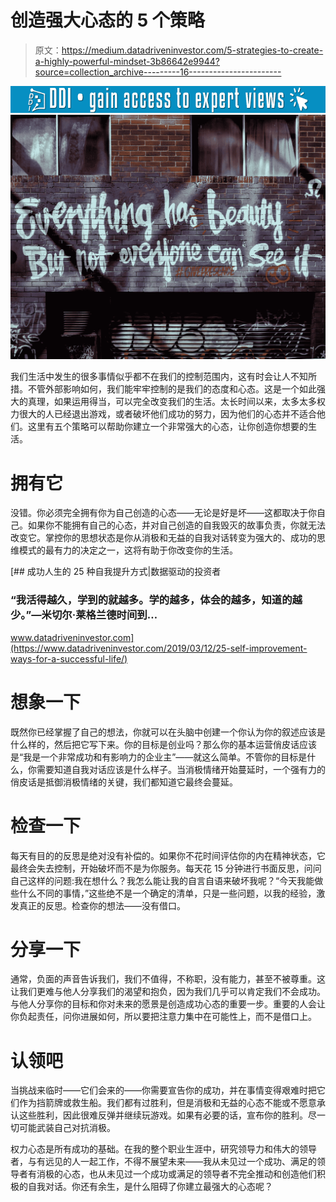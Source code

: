 # 创造强大心态的 5 个策略

> 原文：<https://medium.datadriveninvestor.com/5-strategies-to-create-a-highly-powerful-mindset-3b86642e9944?source=collection_archive---------16----------------------->

[![](img/21b2e38a5af1509b6c70967eec9a2e76.png)](http://www.track.datadriveninvestor.com/1B9E)![](img/a564d7edb4164228c0c7e7f9a5200cb0.png)

我们生活中发生的很多事情似乎都不在我们的控制范围内，这有时会让人不知所措。不管外部影响如何，我们能牢牢控制的是我们的态度和心态。这是一个如此强大的真理，如果运用得当，可以完全改变我们的生活。太长时间以来，太多太多权力很大的人已经退出游戏，或者破坏他们成功的努力，因为他们的心态并不适合他们。这里有五个策略可以帮助你建立一个非常强大的心态，让你创造你想要的生活。

# 拥有它

没错。你必须完全拥有你为自己创造的心态——无论是好是坏——这都取决于你自己。如果你不能拥有自己的心态，并对自己创造的自我毁灭的故事负责，你就无法改变它。掌控你的思想状态是你从消极和无益的自我对话转变为强大的、成功的思维模式的最有力的决定之一，这将有助于你改变你的生活。

[](https://www.datadriveninvestor.com/2019/03/12/25-self-improvement-ways-for-a-successful-life/) [## 成功人生的 25 种自我提升方式|数据驱动的投资者

### “我活得越久，学到的就越多。学的越多，体会的越多，知道的越少。”―米切尔·莱格兰德时间到…

www.datadriveninvestor.com](https://www.datadriveninvestor.com/2019/03/12/25-self-improvement-ways-for-a-successful-life/) 

# 想象一下

既然你已经掌握了自己的想法，你就可以在头脑中创建一个你认为你的叙述应该是什么样的，然后把它写下来。你的目标是创业吗？那么你的基本运营俏皮话应该是“我是一个非常成功和有影响力的企业主”——就这么简单。不管你的目标是什么，你需要知道自我对话应该是什么样子。当消极情绪开始蔓延时，一个强有力的俏皮话是抵御消极情绪的关键，我们都知道它最终会蔓延。

# 检查一下

每天有目的的反思是绝对没有补偿的。如果你不花时间评估你的内在精神状态，它最终会失去控制，开始破坏而不是为你服务。每天花 15 分钟进行书面反思，问问自己这样的问题:我在想什么？我怎么能让我的自言自语来破坏我呢？“今天我能做些什么不同的事情，”这些绝不是一个确定的清单，只是一些问题，以我的经验，激发真正的反思。检查你的想法——没有借口。

# 分享一下

通常，负面的声音告诉我们，我们不值得，不称职，没有能力，甚至不被尊重。这让我们更难与他人分享我们的渴望和抱负，因为我们几乎可以肯定我们不会成功。与他人分享你的目标和你对未来的愿景是创造成功心态的重要一步。重要的人会让你负起责任，问你进展如何，所以要把注意力集中在可能性上，而不是借口上。

# 认领吧

当挑战来临时——它们会来的——你需要宣告你的成功，并在事情变得艰难时把它们作为挡箭牌或救生船。我们都有过胜利，但是消极和无益的心态不能或不愿意承认这些胜利，因此很难反弹并继续玩游戏。如果有必要的话，宣布你的胜利。尽一切可能武装自己对抗消极。

权力心态是所有成功的基础。在我的整个职业生涯中，研究领导力和伟大的领导者，与有远见的人一起工作，不得不展望未来——我从未见过一个成功、满足的领导者有消极的心态，也从未见过一个成功或满足的领导者不完全推动和创造他们积极的自我对话。你还有余生，是什么阻碍了你建立最强大的心态呢？
